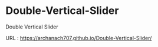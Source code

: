 # Double-Vertical-Slider
Double Vertical Slider

URL : https://archanach707.github.io/Double-Vertical-Slider/
